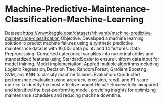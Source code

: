 # Machine-Predictive-Maintenance-Classification-Machine-Learning
Dataset: https://www.kaggle.com/datasets/shivamb/machine-predictive-maintenance-classification
Objective: Developed a machine learning solution to predict machine failures using a synthetic predictive maintenance dataset with 10,000 data points and 14 features.
Data Preprocessing: Converted categorical variables into numerical codes and standardized features using StandardScaler to ensure uniform data input for model training.
Model Implementation: Applied multiple algorithms including Logistic Regression, Decision Tree, Random Forest, Gradient Boosting, SVM, and KNN to classify machine failures.
Evaluation: Conducted performance evaluation using accuracy, precision, recall, and F1-score metrics to identify the most effective model.
Result: Successfully compared and identified the best-performing model, providing insights for optimizing maintenance schedules and reducing machine downtime.
